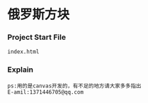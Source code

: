 #	俄罗斯方块

### Project Start File

```
index.html
```

### Explain

```
ps:用的是canvas开发的，有不足的地方请大家多多指出
E-amil:1371446705@qq.com
```

